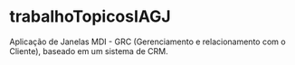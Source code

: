 # trabalhoTopicosIAGJ

Aplicação de Janelas MDI - GRC (Gerenciamento e relacionamento com o Cliente), baseado em um sistema de CRM.
